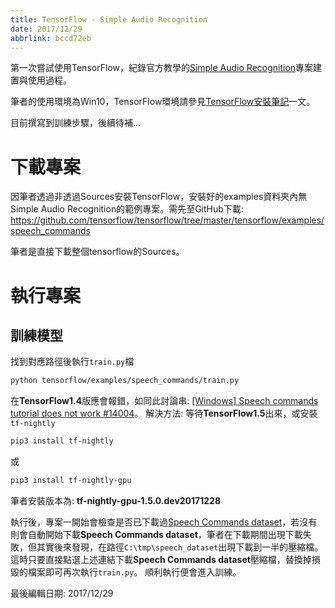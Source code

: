 ```yaml
---
title: TensorFlow - Simple Audio Recognition
date: 2017/12/29
abbrlink: bccd72eb
---
```

第一次嘗試使用TensorFlow，紀錄官方教學的[Simple Audio Recognition](https://www.tensorflow.org/versions/master/tutorials/audio_recognition "Simple Audio Recognition  |  TensorFlow")專案建置與使用過程。

筆者的使用環境為Win10，TensorFlow環境請參見[TensorFlow安裝筆記](https://heegreis.blogspot.tw/2017/12/tensorflow.html "Blogger內部連結")一文。

目前撰寫到訓練步驟，後續待補...
<!--more-->
# 下載專案
因筆者透過非透過Sources安裝TensorFlow，安裝好的examples資料夾內無Simple Audio Recognition的範例專案。需先至GitHub下載: 
https://github.com/tensorflow/tensorflow/tree/master/tensorflow/examples/speech_commands

筆者是直接下載整個tensorflow的Sources。

# 執行專案

## 訓練模型
找到對應路徑後執行`train.py`檔
```bash
python tensorflow/examples/speech_commands/train.py
```
在**TensorFlow1.4**版應會報錯，如同此討論串: [[Windows] Speech commands tutorial does not work #14004](https://github.com/tensorflow/tensorflow/issues/14004 "[Windows] Speech commands tutorial does not work · Issue #14004 · tensorflow/tensorflow · GitHub")。
解決方法: 等待**TensorFlow1.5**出來，或安裝`tf-nightly`
```bash
pip3 install tf-nightly
```
或
```bash
pip3 install tf-nightly-gpu
```
筆者安裝版本為: **tf-nightly-gpu-1.5.0.dev20171228**

執行後，專案一開始會檢查是否已下載過[Speech Commands dataset](https://storage.cloud.google.com/download.tensorflow.org/data/speech_commands_v0.01.tar.gz)，若沒有則會自動開始下載**Speech Commands dataset**，筆者在下載期間出現下載失敗，但其實後來發現，在路徑`C:\tmp\speech_dataset`出現下載到一半的壓縮檔。
這時只要直接點選上述連結下載**Speech Commands dataset**壓縮檔，替換掉損毀的檔案即可再次執行`train.py`。
順利執行便會進入訓練。

最後編輯日期: 2017/12/29
<!--stackedit_data:
eyJoaXN0b3J5IjpbLTQ2MTYwNzUyLDE5OTk0OTUzNzZdfQ==
-->